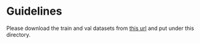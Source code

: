 # Guidelines

Please download the train and val datasets from [this url](https://huggingface.co/datasets/sastpg/CoVo_Dataset) and put under this directory.